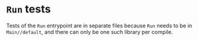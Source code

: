 # `Run` tests

<!--
Part of the Carbon Language project, under the Apache License v2.0 with LLVM
Exceptions. See /LICENSE for license information.
SPDX-License-Identifier: Apache-2.0 WITH LLVM-exception
-->

Tests of the `Run` entrypoint are in separate files because `Run` needs to be in
`Main//default`, and there can only be one such library per compile.
